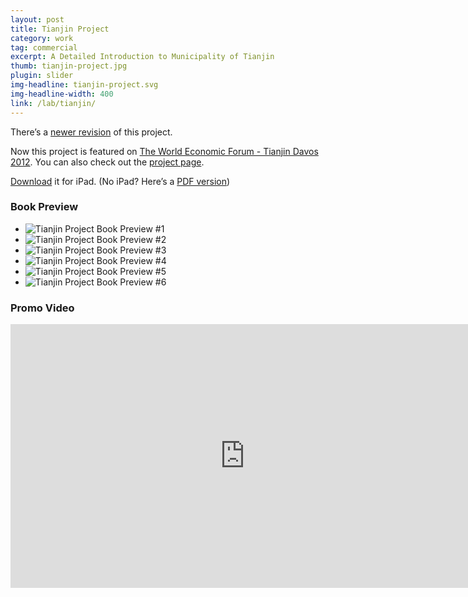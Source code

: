 ```yaml
---
layout: post
title: Tianjin Project
category: work
tag: commercial
excerpt: A Detailed Introduction to Municipality of Tianjin
thumb: tianjin-project.jpg
plugin: slider
img-headline: tianjin-project.svg
img-headline-width: 400
link: /lab/tianjin/
---
```


<div class=txt>
  <p class=note>There&rsquo;s a <a href="{% post_url /work/commercial/2013-10-29-tianjin-project-revision %}">newer revision</a> of this project.</p>

  <p class=note>Now this project is featured on <a href="{% post_url /work/commercial/2012-07-26-tianjin-project-wef %}/">The World Economic Forum - Tianjin Davos 2012</a>. You can also check out the <a href="/lab/tianjin/">project page</a>.</p>

  <p class=download><a href="http://dl.sparanoid.com/Tianjin.ibooks">Download</a> it for iPad. (No iPad? Here’s a <a href="http://dl.sparanoid.com/Tianjin.pdf">PDF version</a>)</p>

  <h3>Book Preview</h3>

  <div class="flexslider">
    <ul class="slides">
      <li>
        <img src="{{ site.file }}/tianjin-project-preview-01.jpg" alt="Tianjin Project Book Preview #1">
      </li>
      <li>
        <img src="{{ site.file }}/tianjin-project-preview-02.jpg" alt="Tianjin Project Book Preview #2">
      </li>
      <li>
        <img src="{{ site.file }}/tianjin-project-preview-03.jpg" alt="Tianjin Project Book Preview #3">
      </li>
      <li>
        <img src="{{ site.file }}/tianjin-project-preview-04.jpg" alt="Tianjin Project Book Preview #4">
      </li>
      <li>
        <img src="{{ site.file }}/tianjin-project-preview-05.jpg" alt="Tianjin Project Book Preview #5">
      </li>
      <li>
        <img src="{{ site.file }}/tianjin-project-preview-merged.jpg" alt="Tianjin Project Book Preview #6">
      </li>
    </ul>
  </div><!-- .flexslider -->

  <h3>Promo Video</h3>
  <iframe src="http://player.vimeo.com/video/54786277?title=0&amp;byline=0&amp;portrait=0&amp;badge=0&amp;color=ee3344" width="750" height="422" frameborder="0" webkitAllowFullScreen mozallowfullscreen allowFullScreen></iframe>
</div>

